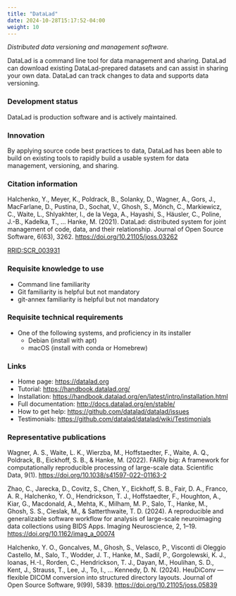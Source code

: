 ```yaml
---
title: "DataLad"
date: 2024-10-28T15:17:52-04:00
weight: 10
---
```


*Distributed data versioning and management software.*

DataLad is a command line tool for data management and sharing.  DataLad can download existing DataLad-prepared datasets and can assist in sharing your own data.  DataLad can track changes to data and supports data versioning.

### Development status

DataLad is production software and is actively maintained.

### Innovation

By applying source code best practices to data, DataLad has been able to build on existing tools to rapidly build a usable system for data management, versioning, and sharing.

### Citation information

Halchenko, Y., Meyer, K., Poldrack, B., Solanky, D., Wagner, A., Gors, J., MacFarlane, D., Pustina, D., Sochat, V., Ghosh, S., Mönch, C., Markiewicz, C., Waite, L., Shlyakhter, I., de la Vega, A., Hayashi, S., Häusler, C., Poline, J.-B., Kadelka, T., … Hanke, M. (2021). DataLad: distributed system for joint management of code, data, and their relationship. Journal of Open Source Software, 6(63), 3262. https://doi.org/10.21105/joss.03262

[RRID:SCR_003931](https://scicrunch.org/resolver/RRID:SCR_003931)

### Requisite knowledge to use

- Command line familiarity
- Git familiarity is helpful but not mandatory
- git-annex familiarity is helpful but not mandatory

### Requisite technical requirements

- One of the following systems, and proficiency in its installer
  - Debian (install with apt)
  - macOS (install with conda or Homebrew)

### Links

- Home page: https://datalad.org
- Tutorial: https://handbook.datalad.org/
- Installation: https://handbook.datalad.org/en/latest/intro/installation.html
- Full documentation: http://docs.datalad.org/en/stable/
- How to get help: https://github.com/datalad/datalad/issues
- Testimonials: https://github.com/datalad/datalad/wiki/Testimonials

### Representative publications

Wagner, A. S., Waite, L. K., Wierzba, M., Hoffstaedter, F., Waite, A. Q., Poldrack, B., Eickhoff, S. B., & Hanke, M. (2022). FAIRly big: A framework for computationally reproducible processing of large-scale data. Scientific Data, 9(1). https://doi.org/10.1038/s41597-022-01163-2

Zhao, C., Jarecka, D., Covitz, S., Chen, Y., Eickhoff, S. B., Fair, D. A., Franco, A. R., Halchenko, Y. O., Hendrickson, T. J., Hoffstaedter, F., Houghton, A., Kiar, G., Macdonald, A., Mehta, K., Milham, M. P., Salo, T., Hanke, M., Ghosh, S. S., Cieslak, M., & Satterthwaite, T. D. (2024). A reproducible and generalizable software workflow for analysis of large-scale neuroimaging data collections using BIDS Apps. Imaging Neuroscience, 2, 1–19. https://doi.org/10.1162/imag_a_00074

Halchenko, Y. O., Goncalves, M., Ghosh, S., Velasco, P., Visconti di Oleggio Castello, M., Salo, T., Wodder, J. T., Hanke, M., Sadil, P., Gorgolewski, K. J., Ioanas, H.-I., Rorden, C., Hendrickson, T. J., Dayan, M., Houlihan, S. D., Kent, J., Strauss, T., Lee, J., To, I., … Kennedy, D. N. (2024). HeuDiConv — flexible DICOM conversion into structured
directory layouts. Journal of Open Source Software, 9(99), 5839. https://doi.org/10.21105/joss.05839
